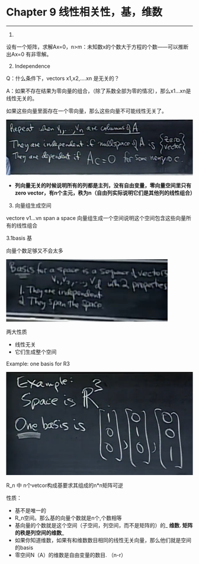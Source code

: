# Chapter 9 线性相关性，基，维数

---

1.

设有一个矩阵，求解Ax=0，n&gt;m：未知数x的个数大于方程的个数——可以推断出Ax=0 有非零解。

2. Independence

Q：什么条件下，vectors x1,x2,....xn 是无关的？

A：如果不存在结果为零向量的组合，（除了系数全部为零的情况），那么x1...xn是线性无关的。

如果这些向量里面存在一个零向量，那么这些向量不可能线性无关了。

![](/assets/微信图片_20180113124933.png)

* **列向量无关的时候说明所有的列都是主列，没有自由变量，零向量空间里只有zero vector，有n个主元，秩为n（自由列实际说明它们是其他列的线性组合）**



3. 向量组生成空间

vectore v1...vn span a space 向量组生成一个空间说明这个空间包含这些向量所有的线性组合

3.1basis 基

向量个数足够又不会太多

![](/assets/微信图片_20180113124949.png)

两大性质

* 线性无关
* 它们生成整个空间

Example: one basis for R3

![](/assets/微信图片_20180113124952.png)

 R\_n 中 n个vetcor构成基要求其组成的n\*n矩阵可逆

性质：

* 基不是唯一的
* R\_n空间。那么基的向量个数就是n个,个数相等
* 基向量的个数就是这个空间（子空间，列空间，而不是矩阵的）的_ **维数. 矩阵的秩是列空间的维数**_
* 如果你知道维数，如果有和维数数目相同的线性无关向量，那么他们就是空间的basis
* 零空间N（A）的维数是自由变量的数目. （n-r）





